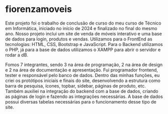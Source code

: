 # fiorenzamoveis
Este projeto foi o trabalho de conclusão de curso do meu curso de Técnico em Informática, iniciado no início de 2024 e finalizado no final do mesmo ano.
Nosso projeto inclui um site de venda de móveis interativo e uma base de dados para login, produtos e vendas.
Utilizamos para o FrontEnd as tecnologias: HTML, CSS, Bootstrap e JavaScript. Para o Backend utilizamos o PHP, já para a base de dados utilizamos o XAMPP para abrir o servidor e rodar a dB.

Fomos 7 integrantes, sendo 3 na área de programação, 2 na área de design e 2 na área de documentação e apresentação.
Fui programador frontend, tester e responsável pelo banco de dados.
Dentro das minhas funções, eu criei os protótipos iniciais e finais do site, desenvolvendo a estrutura como barra de pesquisa, ícones, topbar, sidebar, páginas de produto, etc.
Também auxiliei na integração do backend com a base de dados, criando as páginas de login e fazendo as integrações necessárias.
A base de dados possui diversas tabelas necessárias para o funcionamento desse tipo de site.
